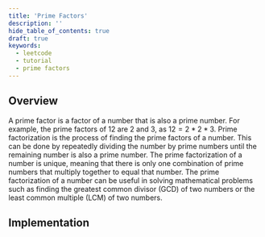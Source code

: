 ```yaml
---
title: 'Prime Factors'
description: ''
hide_table_of_contents: true
draft: true
keywords:
  - leetcode
  - tutorial
  - prime factors
---
```


<TutorialAuthors names="@wingkwong"/>

## Overview

A prime factor is a factor of a number that is also a prime number. For example, the prime factors of $12$ are $2$ and $3$, as $12 = 2 * 2 * 3$. Prime factorization is the process of finding the prime factors of a number. This can be done by repeatedly dividing the number by prime numbers until the remaining number is also a prime number. The prime factorization of a number is unique, meaning that there is only one combination of prime numbers that multiply together to equal that number. The prime factorization of a number can be useful in solving mathematical problems such as finding the greatest common divisor (GCD) of two numbers or the least common multiple (LCM) of two numbers.

## Implementation


<Tabs>
<TabItem value="cpp" label="C++">
<SolutionAuthor name="@wingkwong"/>


```cpp

```
</TabItem>
</Tabs>
